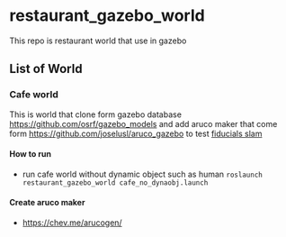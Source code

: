 # restaurant_gazebo_world
This repo is restaurant world that use in gazebo
## List of World 
### Cafe world
This is world that clone form gazebo database https://github.com/osrf/gazebo_models and add aruco maker that come form https://github.com/joselusl/aruco_gazebo to test [fiducials slam](http://wiki.ros.org/fiducial_slam) 
#### How to run
- run cafe world without dynamic object such as human ``roslaunch restaurant_gazebo_world cafe_no_dynaobj.launch``
#### Create aruco maker
- https://chev.me/arucogen/